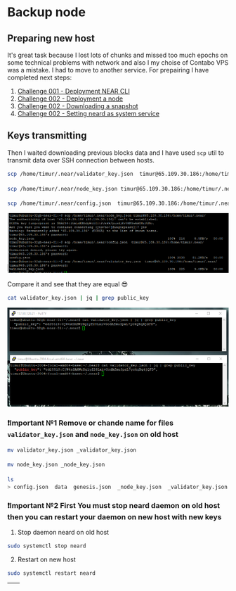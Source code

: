 # Backup node

## Preparing new host

It's great task because I lost lots of chunks and missed too much epochs on some technical problems with network and also I my choise of Contabo VPS was a mistake.
I had to move to another service. For prepairing I have completed next steps:

1. [Challenge 001 - Deployment NEAR CLI](./challenge_001.md#deployment-near-cli)
2. [Challenge 002 - Deployment a node](./challenge_002.md#deployment-a-node)
3. [Challenge 002 - Downloading a snapshot](./challenge_002.md#downloading-a-snapshot)
4. [Challenge 002 - Setting neard as system service](./challenge_002.md#setting-neard-as-system-service)

## Keys transmitting

Then I waited downloading previous blocks data and I have used `scp` util to transmit data over SSH connection between hosts.

```bash
scp /home/timur/.near/validator_key.json  timur@65.109.30.186:/home/timur/.near/

scp /home/timur/.near/node_key.json timur@65.109.30.186:/home/timur/.near/

scp /home/timur/.near/config.json  timur@65.109.30.186:/home/timur/.near/
```

![scp backup](../images/node/backup_scp.png)

Compare it and see that they are equal 😎

```bash
cat validator_key.json | jq | grep public_key
```

![scp backup](../images/node/backup_proof.png)

### **❗Important №1** Remove or chande name for files `validator_key.json` and `node_key.json` on old host

```bash
mv validator_key.json _validator_key.json

mv node_key.json _node_key.json

ls
> config.json  data  genesis.json  _node_key.json  _validator_key.json
```

### **❗Important №2 First** You must stop neard daemon on old host then you can restart your daemon on new host with new keys

1. Stop daemon neard on old host

```bash
sudo systemctl stop neard
```

2. Restart on new host

```bash
sudo systemctl restart neard
```

| <!--  [⏮ Challenge 012 ](./challenge_012.md)  --> | <!--  [Challenge 014 ⏭](./challenge_014.md) --> |
| ------------------------------------------------- | ----------------------------------------------- |
